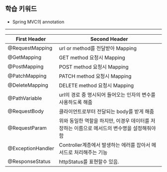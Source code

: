 ## 학습 키워드
* Spring MVC의 annotation
---
| First Header | Second Header |
| ------------ | ------------- |
| @RequestMapping | url or method를 전달받아 Mapping |       
| @GetMapping| GET method 요청시 Mapping |
|@PostMapping| POST method 요청시 Mapping |
|@PatchMapping| PATCH method 요청시 Mapping |
|@DeleteMapping | DELETE method 요청시 Mapping |      
| @PathVariable | url의 경로 중 명시되어 들어오는 인자의 변수를 사용하도록 해줌 |
|@RequestBody| 클라이언트로부터 전달되는 body를 받게 해줌|
|@RequestParam| 위와 동일한 역할을 하지만, 이경우 데이터를 저장하는 이름으로 메서드의 변수명을 설정해줘야 함|
| @ExceptionHandler | Controller계층에서 발생하는 에러를 잡아서 메서드로 처리해주는 기능|
| @ResponseStatus | httpStatus를 표현할수 있음.|